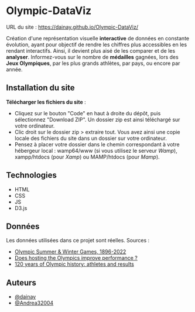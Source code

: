 # Olympic-DataViz
URL du site : https://dainay.github.io/Olympic-DataViz/ 

Création d'une représentation visuelle **interactive** de données en constante évolution, ayant pour objectif de rendre les chiffres plus accessibles en les rendant interactifs. Ainsi, il devient plus aisé de les comparer et de les **analyser**. Informez-vous sur le nombre de **médailles** gagnées, lors des **Jeux Olympiques**, par les plus grands athlètes, par pays, ou encore par année.


## Installation du site 
**Télécharger les fichiers du site** :
- Cliquez sur le bouton "Code" en haut à droite du dépôt, puis sélectionnez "Download ZIP". Un dossier zip est ainsi téléchargé sur votre ordinateur.
- Clic droit sur le dossier zip > extraire tout.
Vous avez ainsi une copie locale des fichiers du site dans un dossier sur votre ordinateur.
- Pensez à placer votre dossier dans le chemin correspondant à votre hébergeur local : wamp64/www (si vous utilisez le serveur *Wamp*), xampp/htdocs (pour *Xamp*) ou MAMP/htdocs (pour *Mamp*).


## Technologies
- HTML
- CSS
- JS
- D3.js


## Données
Les données utilisées dans ce projet sont réelles. Sources : 
- [Olympic Summer & Winter Games, 1896-2022](https://www.kaggle.com/datasets/piterfm/olympic-games-medals-19862018)
- [Does hosting the Olympics improve performance ?](https://www.kaggle.com/code/joshuaswords/does-hosting-the-olympics-improve-performance)
- [120 years of Olympic history: athletes and results](https://www.kaggle.com/datasets/heesoo37/120-years-of-olympic-history-athletes-and-results) 

## Auteurs
- [@dainay](https://github.com/dainay)
- [@Andrea32004](https://github.com/Andrea32004)


